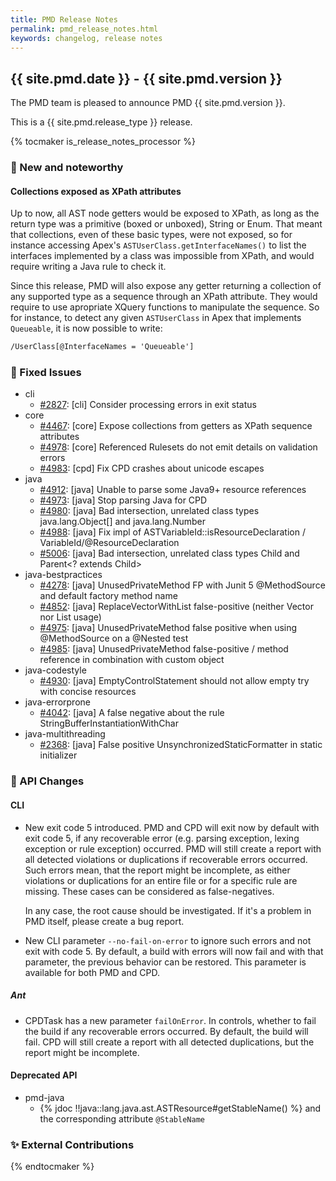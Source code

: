 ```yaml
---
title: PMD Release Notes
permalink: pmd_release_notes.html
keywords: changelog, release notes
---
```


## {{ site.pmd.date }} - {{ site.pmd.version }}

The PMD team is pleased to announce PMD {{ site.pmd.version }}.

This is a {{ site.pmd.release_type }} release.

{% tocmaker is_release_notes_processor %}

### 🚀 New and noteworthy

#### Collections exposed as XPath attributes

Up to now, all AST node getters would be exposed to XPath, as long as the return type was a primitive (boxed or unboxed), String or Enum. That meant that collections, even of these basic types, were not exposed, so for instance accessing Apex's `ASTUserClass.getInterfaceNames()` to list the interfaces implemented by a class was impossible from XPath, and would require writing a Java rule to check it.

Since this release, PMD will also expose any getter returning a collection of any supported type as a sequence through an XPath attribute. They would require to use apropriate XQuery functions to manipulate the sequence. So for instance, to detect any given `ASTUserClass` in Apex that implements `Queueable`, it is now possible to write:

```xml
/UserClass[@InterfaceNames = 'Queueable']
```

### 🐛 Fixed Issues
* cli
  * [#2827](https://github.com/pmd/pmd/issues/2827): \[cli] Consider processing errors in exit status
* core
  * [#4467](https://github.com/pmd/pmd/issues/4467): \[core] Expose collections from getters as XPath sequence attributes
  * [#4978](https://github.com/pmd/pmd/issues/4978): \[core] Referenced Rulesets do not emit details on validation errors
  * [#4983](https://github.com/pmd/pmd/pull/4983): \[cpd] Fix CPD crashes about unicode escapes
* java
  * [#4912](https://github.com/pmd/pmd/issues/4912): \[java] Unable to parse some Java9+ resource references
  * [#4973](https://github.com/pmd/pmd/pull/4973): \[java] Stop parsing Java for CPD
  * [#4980](https://github.com/pmd/pmd/issues/4980): \[java] Bad intersection, unrelated class types java.lang.Object\[] and java.lang.Number
  * [#4988](https://github.com/pmd/pmd/pull/4988): \[java] Fix impl of ASTVariableId::isResourceDeclaration / VariableId/@<!-- -->ResourceDeclaration
  * [#5006](https://github.com/pmd/pmd/issues/5006): \[java] Bad intersection, unrelated class types Child and Parent<? extends Child>
* java-bestpractices
  * [#4278](https://github.com/pmd/pmd/issues/4278): \[java] UnusedPrivateMethod FP with Junit 5 @MethodSource and default factory method name
  * [#4852](https://github.com/pmd/pmd/issues/4852): \[java] ReplaceVectorWithList false-positive (neither Vector nor List usage) 
  * [#4975](https://github.com/pmd/pmd/issues/4975): \[java] UnusedPrivateMethod false positive when using @MethodSource on a @Nested test
  * [#4985](https://github.com/pmd/pmd/issues/4985): \[java] UnusedPrivateMethod false-positive / method reference in combination with custom object
* java-codestyle
  * [#4930](https://github.com/pmd/pmd/issues/4930): \[java] EmptyControlStatement should not allow empty try with concise resources
* java-errorprone
  * [#4042](https://github.com/pmd/pmd/issues/4042): \[java] A false negative about the rule StringBufferInstantiationWithChar
* java-multithreading
  * [#2368](https://github.com/pmd/pmd/issues/2368): \[java] False positive UnsynchronizedStaticFormatter in static initializer

### 🚨 API Changes

#### CLI

* New exit code 5 introduced. PMD and CPD will exit now by default with exit code 5, if any recoverable error
  (e.g. parsing exception, lexing exception or rule exception) occurred. PMD will still create a report with
  all detected violations or duplications if recoverable errors occurred. Such errors mean, that the report
  might be incomplete, as either violations or duplications for an entire file or for a specific rule are missing.
  These cases can be considered as false-negatives.

  In any case, the root cause should be investigated. If it's a problem in PMD itself, please create a bug report.

* New CLI parameter `--no-fail-on-error` to ignore such errors and not exit with code 5. By default,
  a build with errors will now fail and with that parameter, the previous behavior can be restored.
  This parameter is available for both PMD and CPD.

##### Ant

* CPDTask has a new parameter `failOnError`. In controls, whether to fail the build if any recoverable errors occurred.
  By default, the build will fail. CPD will still create a report with all detected duplications, but the report might
  be incomplete.

#### Deprecated API

* pmd-java
  * {% jdoc !!java::lang.java.ast.ASTResource#getStableName() %} and the corresponding attribute `@StableName`

### ✨ External Contributions

{% endtocmaker %}

